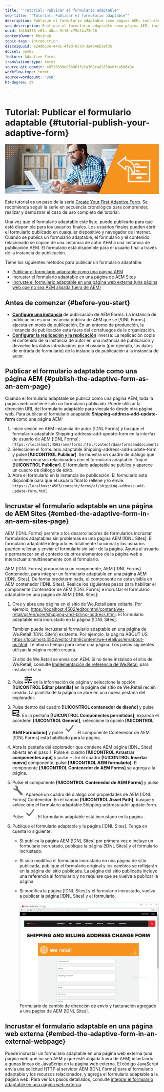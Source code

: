 ```yaml
---
title: '"Tutorial: Publicar el formulario adaptable"'
seo-title: '"Tutorial: Publicar el formulario adaptable"'
description: Publique el formulario adaptable como página AEM, incruste el formulario en una página de AEM Sites o incruste el formulario adaptable en una página web externa
seo-description: Publique el formulario adaptable como página AEM, incruste el formulario en una página de AEM Sites o incruste el formulario adaptable en una página web externa
uuid: 1b164376-e61a-40aa-9f16-c79d24a72e20
contentOwner: khsingh
topic-tags: introduction
discoiquuid: e24dbd0e-4481-4f9d-9570-3a4046b3ef35
docset: aem65
feature: Adaptive Forms
translation-type: tm+mt
source-git-commit: 48726639e93696f32fa368fad2630e6fca50640e
workflow-type: tm+mt
source-wordcount: '968'
ht-degree: 2%

---
```



# Tutorial: Publicar el formulario adaptable {#tutorial-publish-your-adaptive-form}

![](do-not-localize/13-publish-your-adaptive-form-small.png)

Este tutorial es un paso de la serie [Create Your First Adaptive Form](https://helpx.adobe.com/es/experience-manager/6-3/forms/using/create-your-first-adaptive-form.html). Se recomienda seguir la serie en secuencia cronológica para comprender, realizar y demostrar el caso de uso completo del tutorial.

Una vez que el formulario adaptable esté listo, puede publicarlo para que esté disponible para los usuarios finales. Los usuarios finales pueden abrir el formulario publicado en cualquier dispositivo y navegador de Internet. Cuando se publica un formulario adaptable, el formulario y el contenido relacionado se copian de una instancia de autor AEM a una instancia de publicación AEM. El formulario está disponible para el usuario final a través de la instancia de publicación.

Tiene los siguientes métodos para publicar un formulario adaptable:

* [Publicar el formulario adaptable como una página AEM](../../forms/using/publish-your-adaptive-form.md#publish-the-adaptive-form-as-an-aem-page)
* [Incrustar el formulario adaptable en una página de AEM Sites](#embed-the-adaptive-form-in-an-aem-sites-page)
* [Incruste el formulario adaptable en una página web externa (una página web que no sea AEM alojada fuera de AEM)](../../forms/using/publish-your-adaptive-form.md)

## Antes de comenzar {#before-you-start}

* **[Configure una instancia](https://helpx.adobe.com/es/experience-manager/6-3/forms/using/installing-configuring-aem-forms-osgi.html)** de publicación de AEM Forms: La instancia de publicación es una instancia pública de AEM que se  [!DNL Forms] ejecuta en modo de publicación. En un entorno de producción, la instancia de publicación está fuera del cortafuegos de la organización.
* **[Configurar la replicación y la replicación](https://helpx.adobe.com/experience-manager/6-3/help/sites-deploying/replication.html)** inversa: La replicación copia el contenido de la instancia de autor en una instancia de publicación y devuelve los datos introducidos por el usuario (por ejemplo, los datos de entrada de formulario) de la instancia de publicación a la instancia de autor.

## Publicar el formulario adaptable como una página AEM {#publish-the-adaptive-form-as-an-aem-page}

Cuando el formulario adaptable se publica como una página AEM, toda la página web contiene solo un formulario publicado. Puede utilizar la dirección URL del formulario adaptable para vincularlo desde otra página web. Para publicar el formulario adaptable **Shipping-address-add-update-form** como una página AEM:

1. Inicie sesión en AEM instancia de autor [!DNL Forms] y busque el formulario adaptable Shipping-address-add-update-form en la interfaz de usuario de AEM [!DNL Forms].
   `https://localhost:4502/aem/forms.html/content/dam/formsanddocuments`
1. Seleccione el formulario adaptable Shipping-address-add-update-form y pulse **[!UICONTROL Publicar]**. Se muestra un cuadro de diálogo que contiene recursos relacionados con el formulario adaptable. Toque **[!UICONTROL Publicar]**. El formulario adaptable se publica y aparece un cuadro de diálogo de éxito.
1. Abra el formulario en la instancia de publicación. El formulario está disponible para que el usuario final lo rellene y lo envíe.
   `https://localhost:4503/content/forms/af/shipping-address-add-update-form.html`

## Incrustar el formulario adaptable en una página de AEM Sites {#embed-the-adaptive-form-in-an-aem-sites-page}

AEM [!DNL Forms] permite a los desarrolladores de formularios incrustar formularios adaptables sin problemas en una página AEM [!DNL Sites]. El formulario adaptable integrado es totalmente funcional y los usuarios pueden rellenar y enviar el formulario sin salir de la página. Ayuda al usuario a permanecer en el contexto de otros elementos de la página web e interactuar simultáneamente con el formulario.

AEM [!DNL Forms] proporciona un componente, AEM [!DNL Forms] Contenedor, para integrar un formulario adaptable en una página AEM [!DNL Sites]. De forma predeterminada, el componente no está visible en AEM contenedor [!DNL Sites]. Realice los siguientes pasos para habilitar el componente Contenedor de AEM [!DNL Forms] e incrustar el formulario adaptable en una página de AEM [!DNL Sites]:

1. Cree y abra una página en el sitio de We.Retail para editarla. Por ejemplo, [https://localhost:4502/editor.html/content/we-retail/us/en/user/shipping-and-billing-address.html](https://localhost:4502/editor.html/content/we-retail/us/en/user/shipping-and-billing-address.html). El formulario adaptable está incrustado en la página [!DNL Sites].

   También puede incrustar el formulario adaptable en una página de We.Retail [!DNL Site's] existente. Por ejemplo, la página ABOUT US [https://localhost:4502/editor.html/content/we-retail/us/en/about-us.html](https://localhost:4502/editor.html/content/we-retail/us/en/about-us.html). Le ahorra tiempo para crear una página. Los pasos siguientes utilizan la página recién creada.

   El sitio de We.Retail se envía con AEM. Si no tiene instalado el sitio de We.Retail, consulte [Implementación de referencia de We.Retail](https://helpx.adobe.com/experience-manager/6-3/help/sites-developing/we-retail.html) para instalar el sitio.

1. Pulse ![properties](assets/properties.png) en la información de página y seleccione la opción **[!UICONTROL Editar plantilla]** en la página del sitio de We.Retail recién creada. La plantilla de la página se abre en una nueva pestaña del explorador.
1. Pulse dentro del cuadro **[!UICONTROL contenedor de diseño]** y pulse ![administración de fuentes](assets/feedmanagement.png). En la pestaña **[!UICONTROL Componentes permitidos]**, expanda el acordeón **[!UICONTROL General]**, seleccione la opción **[!UICONTROL AEM Formulario]** y pulse ![save_icon](assets/save_icon.svg). El componente Contenedor de AEM [!DNL Forms] está habilitado para la página.

1. Abra la pestaña del explorador que contiene AEM página [!DNL Sites] abierta en el paso 1. Pulse el cuadro **[!UICONTROL Arrastrar componentes aquí]** y pulse **+.** En el cuadro  **[!UICONTROL Insertar nuevo]** componente, pulse  **[!UICONTROL AEM formulario]**. El componente **[!UICONTROL Contenedor de AEM Forms]** se agrega a la página.
1. Pulse el componente **[!UICONTROL Contenedor de AEM Forms]** y pulse ![configure-icon](assets/configure-icon.svg). Aparece un cuadro de diálogo con propiedades de AEM [!DNL Forms] Contenedor. En el campo **[!UICONTROL Asset Path]**, busque y seleccione el formulario adaptable Shipping-address-add-update-form. Pulse ![save_icon](assets/save_icon.svg). El formulario adaptable está incrustado en la página .
1. Publique el formulario adaptable y la página [!DNL Sites]. Tenga en cuenta lo siguiente:

   * Si publica la página AEM [!DNL Sites] por primera vez e incluye un formulario incrustado, publique la página [!DNL Sites] y el formulario incrustado.
   * Si solo modifica el formulario incrustado en una página de sitio publicada, publique el formulario original y los cambios se reflejarán en la página del sitio publicada. La página del sitio publicada incluye una referencia al formulario y no requiere que se vuelva a publicar la página.
   * Si modifica la página [!DNL Sites] y el formulario incrustado, vuelva a publicar la página [!DNL Sites] y el formulario.

      ![embed-in-aem-sites](assets/embed-in-aem-sites.png)
   Formulario de cambio de dirección de envío y facturación agregado a una página de AEM [!DNL Sites].

## Incrustar el formulario adaptable en una página web externa {#embed-the-adaptive-form-in-an-external-webpage}

Puede incrustar un formulario adaptable en una página web externa (una página web que no sea AEM y que esté alojada fuera de AEM) insertando algunas líneas de JavaScript en la página web externa. El código JavaScript envía una solicitud HTTP al servidor AEM [!DNL Forms] para el formulario adaptable y los recursos relacionados, y agrega el formulario adaptable a la página web. Para ver los pasos detallados, consulte [integrar el formulario adaptable en una página web externa](/help/forms/using/embed-adaptive-form-external-web-page.md).
